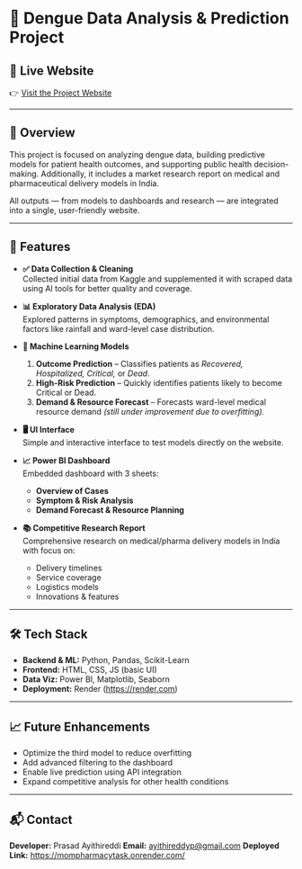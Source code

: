 
# 🦠 Dengue Data Analysis & Prediction Project

## 🔗 Live Website  
👉 [Visit the Project Website](https://mompharmacytask.onrender.com/)

---

## 📌 Overview

This project is focused on analyzing dengue data, building predictive models for patient health outcomes, and supporting public health decision-making. Additionally, it includes a market research report on medical and pharmaceutical delivery models in India.

All outputs — from models to dashboards and research — are integrated into a single, user-friendly website.

---

## 🚀 Features

- **✅ Data Collection & Cleaning**  
  Collected initial data from Kaggle and supplemented it with scraped data using AI tools for better quality and coverage.

- **📊 Exploratory Data Analysis (EDA)**  
  Explored patterns in symptoms, demographics, and environmental factors like rainfall and ward-level case distribution.

- **🧠 Machine Learning Models**
  1. **Outcome Prediction** – Classifies patients as *Recovered, Hospitalized, Critical,* or *Dead*.  
  2. **High-Risk Prediction** – Quickly identifies patients likely to become Critical or Dead.  
  3. **Demand & Resource Forecast** – Forecasts ward-level medical resource demand *(still under improvement due to overfitting).*

- **🖥️ UI Interface**  
  Simple and interactive interface to test models directly on the website.

- **📈 Power BI Dashboard**  
  Embedded dashboard with 3 sheets:
  - **Overview of Cases**
  - **Symptom & Risk Analysis**
  - **Demand Forecast & Resource Planning**

- **📚 Competitive Research Report**  
  Comprehensive research on medical/pharma delivery models in India with focus on:
  - Delivery timelines
  - Service coverage
  - Logistics models
  - Innovations & features

---

## 🛠 Tech Stack

- **Backend & ML:** Python, Pandas, Scikit-Learn  
- **Frontend:** HTML, CSS, JS (basic UI)  
- **Data Viz:** Power BI, Matplotlib, Seaborn  
- **Deployment:** Render (https://render.com)

---

## 📈 Future Enhancements

- Optimize the third model to reduce overfitting  
- Add advanced filtering to the dashboard  
- Enable live prediction using API integration  
- Expand competitive analysis for other health conditions

---

## 📬 Contact

**Developer:** Prasad Ayithireddi 
**Email:** ayithireddyp@gmail.com
**Deployed Link:** https://mompharmacytask.onrender.com/
